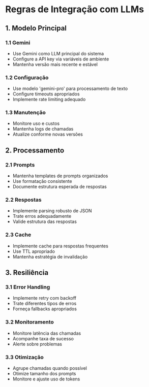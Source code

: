 # Regras de Integração com LLMs

## 1. Modelo Principal

### 1.1 Gemini

- Use Gemini como LLM principal do sistema
- Configure a API key via variáveis de ambiente
- Mantenha versão mais recente e estável

### 1.2 Configuração

- Use modelo 'gemini-pro' para processamento de texto
- Configure timeouts apropriados
- Implemente rate limiting adequado

### 1.3 Manutenção

- Monitore uso e custos
- Mantenha logs de chamadas
- Atualize conforme novas versões

## 2. Processamento

### 2.1 Prompts

- Mantenha templates de prompts organizados
- Use formatação consistente
- Documente estrutura esperada de respostas

### 2.2 Respostas

- Implemente parsing robusto de JSON
- Trate erros adequadamente
- Valide estrutura das respostas

### 2.3 Cache

- Implemente cache para respostas frequentes
- Use TTL apropriado
- Mantenha estratégia de invalidação

## 3. Resiliência

### 3.1 Error Handling

- Implemente retry com backoff
- Trate diferentes tipos de erros
- Forneça fallbacks apropriados

### 3.2 Monitoramento

- Monitore latência das chamadas
- Acompanhe taxa de sucesso
- Alerte sobre problemas

### 3.3 Otimização

- Agrupe chamadas quando possível
- Otimize tamanho dos prompts
- Monitore e ajuste uso de tokens
